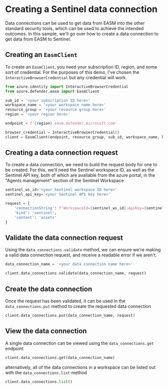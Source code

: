 # Creating a Sentinel data connection
Data connections can be used to get data from EASM into the other standard security tools, which can be used to achieve the intended outcomes. In this sample, we'll go over how to create a data connection to get data from EASM to Sentinel.

## Creating an `EasmClient`
To create an `EasmClient`, you need your subscription ID, region, and some sort of credential. For the purposes of this demo, I've chosen the `InteractiveBrowserCredential` but any credential will work.

```python 
from azure.identity import InteractiveBrowserCredential
from azure.defender.easm import EasmClient

sub_id = '<your subscription ID here>'
workspace_name = '<your workspace name here>'
resource_group = '<your resource group here>'
region = '<your region here>'

endpoint = f'{region}.easm.defender.microsoft.com'

browser_credential = InteractiveBrowserCredential()
client = EasmClient(endpoint, resource_group, sub_id, workspace_name, browser_credential)
```

## Creating a data connection request
To create a data connection, we need to build the request body for one to be created. For this, we'll need the Sentinel workspace ID, as well as the Sentinel API key, both of which are available from the azure portal, in the "Agents management" section of the Sentinel Workspace

```python
sentinel_ws_id='<your Sentinel workspace ID here>'
sentinel_api_key='<your Sentinel API key here>'

request = {
    'connectionString': f'WorkspaceId={sentinel_ws_id};ApiKey={sentinel_api_key}',
    'kind': 'sentinel',
    'content': 'assets'
}
```

## Validate the data connection request
Using the `data_connections.validate` method, we can ensure we're making a valid data connection request, and receive a readable error if we aren't.

```python
data_connection_name = '<your data connection name here>'

client.data_connections.validate(data_connection_name, request)
```

## Create the data connection
Once the request has been validated, it can be used in the `data_connections.put` method to create the requested data connection

```python
client.data_connections.put(data_connection_name, request)
```
## View the data connection
A single data connection can be viewed using the `data_connections.get` endpoint
```python
client.data_connections.get(data_connection_name)
```

alternatively, all of the data connections in a workspace can be listed out with the `data_connections.list` method
```python
client.data_connections.list()
```
